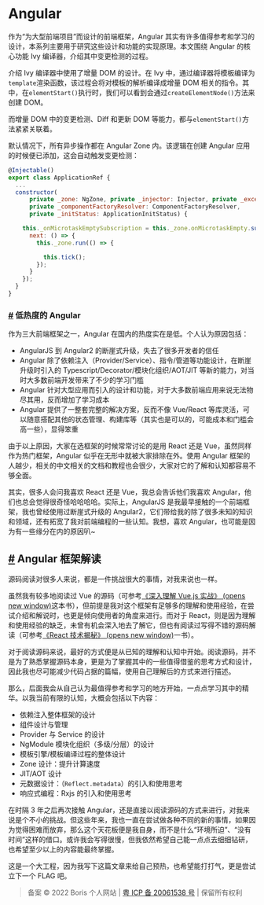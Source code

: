 # Angular

作为“为大型前端项目”而设计的前端框架，Angular 其实有许多值得参考和学习的设计，本系列主要用于研究这些设计和功能的实现原理。本文围绕 Angular 的核心功能 Ivy 编译器，介绍其中变更检测的过程。

介绍 Ivy 编译器中使用了增量 DOM 的设计。在 Ivy 中，通过编译器将模板编译为`template`渲染函数，该过程会将对模板的解析编译成增量 DOM 相关的指令。其中，在`elementStart()`执行时，我们可以看到会通过`createElementNode()`方法来创建 DOM。

而增量 DOM 中的变更检测、Diff 和更新 DOM 等能力，都与`elementStart()`方法紧紧关联着。

默认情况下，所有异步操作都在 Angular Zone 内。该逻辑在创建 Angular 应用的时候便已添加，这会自动触发变更检测：

```js
@Injectable()
export class ApplicationRef {
  ...
  constructor(
      private _zone: NgZone, private _injector: Injector, private _exceptionHandler: ErrorHandler,
      private _componentFactoryResolver: ComponentFactoryResolver,
      private _initStatus: ApplicationInitStatus) {

    this._onMicrotaskEmptySubscription = this._zone.onMicrotaskEmpty.subscribe({
      next: () => {
        this._zone.run(() => {

          this.tick();
        });
      }
    });
  }
}
```

### [#](http://www.godbasin.com/angular/deep-into-angular/angular-design-0-prestart.html#%E4%BD%8E%E7%83%AD%E5%BA%A6%E7%9A%84-angular) 低热度的 Angular

作为三大前端框架之一，Angular 在国内的热度实在是低。个人认为原因包括：

- AngularJS 到 Angular2 的断崖式升级，失去了很多开发者的信任
- Angular 除了依赖注入（Provider/Service）、指令/管道等功能设计，在断崖升级时引入的 Typescript/Decorator/模块化组织/AOT/JIT 等新的能力，对当时大多数前端开发带来了不少的学习门槛
- Angular 针对大型应用而引入的设计和功能，对于大多数前端应用来说无法物尽其用，反而增加了学习成本
- Angular 提供了一整套完整的解决方案，反而不像 Vue/React 等库灵活，可以随意搭配其他的状态管理、构建库等（其实也是可以的，可能成本和门槛会高一些），显得笨重

由于以上原因，大家在选框架的时候常常讨论的是用 React 还是 Vue，虽然同样作为热门框架，Angular 似乎在无形中就被大家排除在外。使用 Angular 框架的人越少，相关的中文相关的文档和教程也会很少，大家对它的了解和认知都容易不够全面。

其实，很多人会问我喜欢 React 还是 Vue，我总会告诉他们我喜欢 Angular，他们也总会觉得很奇怪哈哈哈哈。实际上，AngularJS 是我最早接触的一个前端框架，我也曾经使用过断崖式升级的 Angular2，它们带给我的除了很多未知的知识和领域，还有拓宽了我对前端编程的一些认知。我想，喜欢 Angular，也可能是因为有一些缘分在内的原因叭~

## [#](http://www.godbasin.com/angular/deep-into-angular/angular-design-0-prestart.html#angular-%E6%A1%86%E6%9E%B6%E8%A7%A3%E8%AF%BB) Angular 框架解读

源码阅读对很多人来说，都是一件挑战很大的事情，对我来说也一样。

虽然我有较多地阅读过 Vue 的源码（可参考[《深入理解 Vue.js 实战》 (opens new window)](http://www.godbasin.com/vue-ebook/)这本书），但前提是我对这个框架有足够多的理解和使用经验，在尝试介绍和解说时，也更是倾向使用者的角度来进行。而对于 React，则是因为理解和使用经验的缺乏，未曾有机会深入地去了解它，但也有阅读过写得不错的源码解读（可参考[《React 技术揭秘》 (opens new window)](https://github.com/BetaSu/just-react)一书）。

对于阅读源码来说，最好的方式便是从已知的理解和认知中开始。阅读源码，并不是为了熟悉掌握源码本身，更是为了掌握其中的一些值得借鉴的思考方式和设计，因此我也尽可能减少代码占据的篇幅，使用自己理解后的方式来进行描述。

那么，后面我会从自己认为最值得参考和学习的地方开始，一点点学习其中的精华。以我当前有限的认知，大概会包括以下内容：

- 依赖注入整体框架的设计
- 组件设计与管理
- Provider 与 Service 的设计
- NgModule 模块化组织（多级/分层）的设计
- 模板引擎/模板编译过程的整体设计
- Zone 设计：提升计算速度
- JIT/AOT 设计
- 元数据设计：（`Reflect.metadata`）的引入和使用思考
- 响应式编程：Rxjs 的引入和使用思考

在时隔 3 年之后再次接触 Angular，还是直接以阅读源码的方式来进行，对我来说是个不小的挑战。但这些年来，我也一直在尝试做各种不同的新的事情，如果因为觉得困难而放弃，那么这个天花板便是我自身，而不是什么“环境所迫”、“没有时间”这样的借口。或许我会写得很慢，但我依然希望自己能一点点去细细钻研，也希望至少以上的内容能最终掌握。

这是一个大工程，因为我写下这篇文章来给自己预热，也希望能打打气，更是尝试立下一个 FLAG 吧。

> 备案 © 2022 Boris 个人网站 | [粤 ICP 备 20061538 号](https://beian.miit.gov.cn) | 保留所有权利

<!-- <script>
    window.onload = function() {
        let footer = document.getElementsByClassName('comments-wrapper')[0];
    footer.style.textAlign = 'center'
    footer.innerHTML = '© 2022 Boris 个人网站 | <a href="https://beian.miit.gov.cn" target="_blank" >粤ICP备20061538号</a> | 保留所有权利'
    }

    setInterval(() => {
        let footer = document.getElementsByClassName('comments-wrapper')[0];
        if(footer?.innerHTML.length === 7){
                    footer.style.textAlign = 'center'
    footer.innerHTML = '© 2022 Boris 个人网站 | <a href="https://beian.miit.gov.cn" target="_blank" >粤ICP备20061538号</a> | 保留所有权利'
        }
    }, 500);
</script> -->
